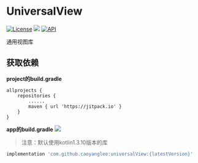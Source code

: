 # UniversalView
[![License](https://img.shields.io/badge/license-Apache%202-green.svg)](https://www.apache.org/licenses/LICENSE-2.0)
[![](https://jitpack.io/v/caoyanglee/universalView.svg)](https://jitpack.io/#caoyanglee/universalView)
[![API](https://img.shields.io/badge/API-21%2B-brightgreen.svg?style=flat)](https://android-arsenal.com/api?level=21)

通用视图库</br>

## 获取依赖

**project的build.gradle**

```
allprojects {
    repositories {
        ......        
        maven { url 'https://jitpack.io' }
    }
}
```
**app的build.gradle**
[![](https://jitpack.io/v/caoyanglee/universalView.svg)](https://jitpack.io/#caoyanglee/universalView)

> 注意：默认使用kotlin1.3.10版本的库

```gradle
implementation 'com.github.caoyanglee:universalView:{latestVersion}'
```
